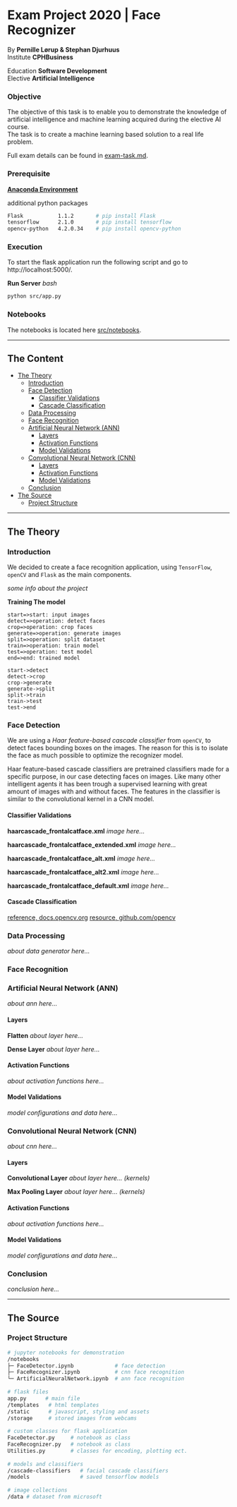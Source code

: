   
  
#  Exam Project 2020 | Face Recognizer
  
By **Pernille Lørup & Stephan Djurhuus**  
Institute **CPHBusiness**  
  
Education **Software Development**  
Elective **Artificial Intelligence**  
  
###  Objective
  
The objective of this task is to enable you to demonstrate the knowledge of artificial intelligence and machine learning acquired during the elective AI course.  
The task is to create a machine learning based solution to a real life problem.
  
Full exam details can be found in [exam-task.md](exam-task.md ).
  
###  Prerequisite
  
**[Anaconda Environment](https://anaconda.org/ )**
  
additional python packages
```bash
Flask           1.1.2       # pip install Flask 
tensorflow      2.1.0       # pip install tensorflow
opencv-python   4.2.0.34    # pip install opencv-python
```
  
###  Execution
  
To start the flask application run the following script and go to http://localhost:5000/.
  
**Run Server**
_bash_
```bash
python src/app.py
```
  
###  Notebooks
  
The notebooks is located here [src/notebooks](src/notebooks ).
  
___
##  The Content
  
  
- [The Theory](#the-theory )
  - [Introduction](#introduction )
  - [Face Detection](#face-detection )
    - [Classifier Validations](#classifier-validations )
    - [Cascade Classification](#cascade-classification )
  - [Data Processing](#data-processing )
  - [Face Recognition](#face-recognition )
  - [Artificial Neural Network (ANN)](#artificial-neural-network-ann )
    - [Layers](#layers )
    - [Activation Functions](#activation-functions )
    - [Model Validations](#model-validations )
  - [Convolutional Neural Network (CNN)](#convolutional-neural-network-cnn )
    - [Layers](#layers-1 )
    - [Activation Functions](#activation-functions-1 )
    - [Model Validations](#model-validations-1 )
  - [Conclusion](#conclusion )
- [The Source](#the-source )
  - [Project Structure](#project-structure )
  
___
##  The Theory
  
  
###  Introduction
  
We decided to create a face recognition application, using `TensorFlow`, `openCV` and `Flask` as the main components. 
  
_some info about the project_
  
**Training The model**
```flow
start=>start: input images
detect=>operation: detect faces
crop=>operation: crop faces
generate=>operation: generate images
split=>operation: split dataset
train=>operation: train model
test=>operation: test model
end=>end: trained model
  
start->detect
detect->crop
crop->generate
generate->split
split->train
train->test
test->end
```
  
###  Face Detection
  
  
We are using a _Haar feature-based cascade classifier_ from `openCV`, to detect faces bounding boxes on the images. The reason for this is to isolate the face as much possible to optimize the recognizer model.
  
Haar feature-based cascade classifiers are pretrained classifiers made for a specific purpose, in our case detecting faces on images. Like many other intelligent agents it has been trough a supervised learning with great amount of images with and without faces. The features in the classifier is similar to the convolutional kernel in a CNN model.
  
####  Classifier Validations
  
**haarcascade_frontalcatface.xml**
_image here..._
  
**haarcascade_frontalcatface_extended.xml**
_image here..._
  
**haarcascade_frontalcatface_alt.xml**
_image here..._
  
**haarcascade_frontalcatface_alt2.xml**
_image here..._
  
**haarcascade_frontalcatface_default.xml**
_image here..._
  
  
####  Cascade Classification
  
[reference, docs.opencv.org](https://docs.opencv.org/master/db/d28/tutorial_cascade_classifier.html )
[resource, github.com/opencv](https://github.com/opencv/opencv/tree/master/data/haarcascades )
  
###  Data Processing
  
_about data generator here..._
  
###  Face Recognition
  
  
###  Artificial Neural Network (ANN)
  
_about ann here..._
  
####  Layers
  
  
**Flatten**
_about layer here..._
  
**Dense Layer**
_about layer here..._
  
####  Activation Functions
  
_about activation functions here..._
  
####  Model Validations
  
_model configurations and data here..._
  
###  Convolutional Neural Network (CNN)
  
_about cnn here..._
  
####  Layers
  
**Convolutional Layer**
_about layer here... (kernels)_
  
**Max Pooling Layer**
_about layer here... (kernels)_
  
####  Activation Functions
  
_about activation functions here..._
  
####  Model Validations
  
_model configurations and data here..._
  
###  Conclusion
  
_conclusion here..._
___
##  The Source
  
  
###  Project Structure
  
  
```bash
# jupyter notebooks for demonstration
/notebooks
├─ FaceDetector.ipynb             # face detection
├─ FaceRecognizer.ipynb           # cnn face recognition
└─ ArtificialNeuralNetwork.ipynb  # ann face recognition
  
# flask files
app.py      # main file
/templates   # html templates
/static      # javascript, styling and assets
/storage     # stored images from webcams
  
# custom classes for flask application
FaceDetector.py     # notebook as class
FaceRecognizer.py   # notebook as class
Utilities.py        # classes for encoding, plotting ect.
  
# models and classifiers
/cascade-classifiers   # facial cascade classifiers
/models                # saved tensorflow models
  
# image collections
/data # dataset from microsoft
```
  
  